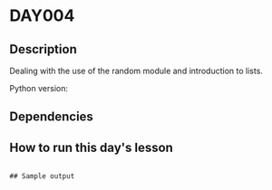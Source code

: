 
# DAY004

## Description
Dealing with the use of the random module and introduction to lists.

Python version: 

## Dependencies

## How to run this day's lesson
```

## Sample output
```
